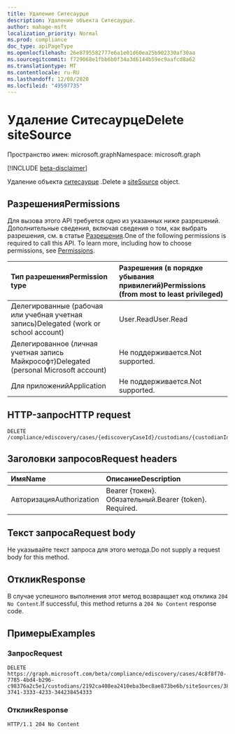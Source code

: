 ```yaml
---
title: Удаление Ситесаурце
description: Удаление объекта Ситесаурце.
author: mahage-msft
localization_priority: Normal
ms.prod: compliance
doc_type: apiPageType
ms.openlocfilehash: 26e8795582777e6a1e01d60ea25b902330af30aa
ms.sourcegitcommit: f729068e1fbb6b0f34a3d6144b59ec9aafcd8a62
ms.translationtype: MT
ms.contentlocale: ru-RU
ms.lasthandoff: 12/08/2020
ms.locfileid: "49597735"
---
```

# <a name="delete-sitesource"></a><span data-ttu-id="e8dd4-103">Удаление Ситесаурце</span><span class="sxs-lookup"><span data-stu-id="e8dd4-103">Delete siteSource</span></span>

<span data-ttu-id="e8dd4-104">Пространство имен: microsoft.graph</span><span class="sxs-lookup"><span data-stu-id="e8dd4-104">Namespace: microsoft.graph</span></span>

[!INCLUDE [beta-disclaimer](../../includes/beta-disclaimer.md)]

<span data-ttu-id="e8dd4-105">Удаление объекта [ситесаурце](../resources/sitesource.md) .</span><span class="sxs-lookup"><span data-stu-id="e8dd4-105">Delete a [siteSource](../resources/sitesource.md) object.</span></span>

## <a name="permissions"></a><span data-ttu-id="e8dd4-106">Разрешения</span><span class="sxs-lookup"><span data-stu-id="e8dd4-106">Permissions</span></span>

<span data-ttu-id="e8dd4-p101">Для вызова этого API требуется одно из указанных ниже разрешений. Дополнительные сведения, включая сведения о том, как выбрать разрешения, см. в статье [Разрешения](/graph/permissions-reference).</span><span class="sxs-lookup"><span data-stu-id="e8dd4-p101">One of the following permissions is required to call this API. To learn more, including how to choose permissions, see [Permissions](/graph/permissions-reference).</span></span>

|<span data-ttu-id="e8dd4-109">Тип разрешения</span><span class="sxs-lookup"><span data-stu-id="e8dd4-109">Permission type</span></span>|<span data-ttu-id="e8dd4-110">Разрешения (в порядке убывания привилегий)</span><span class="sxs-lookup"><span data-stu-id="e8dd4-110">Permissions (from most to least privileged)</span></span>|
|:---|:---|
|<span data-ttu-id="e8dd4-111">Делегированные (рабочая или учебная учетная запись)</span><span class="sxs-lookup"><span data-stu-id="e8dd4-111">Delegated (work or school account)</span></span>|<span data-ttu-id="e8dd4-112">User.Read</span><span class="sxs-lookup"><span data-stu-id="e8dd4-112">User.Read</span></span>|
|<span data-ttu-id="e8dd4-113">Делегированное (личная учетная запись Майкрософт)</span><span class="sxs-lookup"><span data-stu-id="e8dd4-113">Delegated (personal Microsoft account)</span></span>|<span data-ttu-id="e8dd4-114">Не поддерживается.</span><span class="sxs-lookup"><span data-stu-id="e8dd4-114">Not supported.</span></span>|
|<span data-ttu-id="e8dd4-115">Для приложений</span><span class="sxs-lookup"><span data-stu-id="e8dd4-115">Application</span></span>|<span data-ttu-id="e8dd4-116">Не поддерживается.</span><span class="sxs-lookup"><span data-stu-id="e8dd4-116">Not supported.</span></span>|

## <a name="http-request"></a><span data-ttu-id="e8dd4-117">HTTP-запрос</span><span class="sxs-lookup"><span data-stu-id="e8dd4-117">HTTP request</span></span>

<!-- {
  "blockType": "ignored"
}
-->

``` http
DELETE /compliance/ediscovery/cases/{ediscoveryCaseId}/custodians/{custodianId}/siteSources/{siteSourceId}
```

## <a name="request-headers"></a><span data-ttu-id="e8dd4-118">Заголовки запросов</span><span class="sxs-lookup"><span data-stu-id="e8dd4-118">Request headers</span></span>

|<span data-ttu-id="e8dd4-119">Имя</span><span class="sxs-lookup"><span data-stu-id="e8dd4-119">Name</span></span>|<span data-ttu-id="e8dd4-120">Описание</span><span class="sxs-lookup"><span data-stu-id="e8dd4-120">Description</span></span>|
|:---|:---|
|<span data-ttu-id="e8dd4-121">Авторизация</span><span class="sxs-lookup"><span data-stu-id="e8dd4-121">Authorization</span></span>|<span data-ttu-id="e8dd4-p102">Bearer {токен}. Обязательный.</span><span class="sxs-lookup"><span data-stu-id="e8dd4-p102">Bearer {token}. Required.</span></span>|

## <a name="request-body"></a><span data-ttu-id="e8dd4-124">Текст запроса</span><span class="sxs-lookup"><span data-stu-id="e8dd4-124">Request body</span></span>

<span data-ttu-id="e8dd4-125">Не указывайте текст запроса для этого метода.</span><span class="sxs-lookup"><span data-stu-id="e8dd4-125">Do not supply a request body for this method.</span></span>

## <a name="response"></a><span data-ttu-id="e8dd4-126">Отклик</span><span class="sxs-lookup"><span data-stu-id="e8dd4-126">Response</span></span>

<span data-ttu-id="e8dd4-127">В случае успешного выполнения этот метод возвращает код отклика `204 No Content`.</span><span class="sxs-lookup"><span data-stu-id="e8dd4-127">If successful, this method returns a `204 No Content` response code.</span></span>

## <a name="examples"></a><span data-ttu-id="e8dd4-128">Примеры</span><span class="sxs-lookup"><span data-stu-id="e8dd4-128">Examples</span></span>

### <a name="request"></a><span data-ttu-id="e8dd4-129">Запрос</span><span class="sxs-lookup"><span data-stu-id="e8dd4-129">Request</span></span>

<!-- {
  "blockType": "request",
  "name": "delete_sitesource"
}
-->

``` http
DELETE https://graph.microsoft.com/beta/compliance/ediscovery/cases/4c8f8f70-7785-4bd4-b296-c98376a2c5e1/custodians/2192ca408ea2410eba3bec8ae873be6b/siteSources/38304445-3741-3333-4233-344238454333
```

### <a name="response"></a><span data-ttu-id="e8dd4-130">Отклик</span><span class="sxs-lookup"><span data-stu-id="e8dd4-130">Response</span></span>

<!-- {
  "blockType": "response",
  "truncated": true
}
-->

``` http
HTTP/1.1 204 No Content
```

